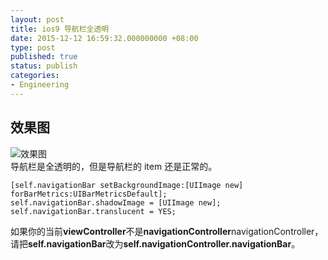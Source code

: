 ```yaml
---
layout: post
title: ios9 导航栏全透明
date: 2015-12-12 16:59:32.000000000 +08:00
type: post
published: true
status: publish
categories:
- Engineering
---
```


## 效果图
![效果图](https://og5r5kasb.qnssl.com/wp-content/uploads/2015/12/1.pic_.jpg)   
导航栏是全透明的，但是导航栏的 item 还是正常的。

```
[self.navigationBar setBackgroundImage:[UIImage new] forBarMetrics:UIBarMetricsDefault];
self.navigationBar.shadowImage = [UIImage new];
self.navigationBar.translucent = YES;
```
如果你的当前**viewController**不是**navigationController**navigationController，请把**self.navigationBar**改为**self.navigationController.navigationBar**。